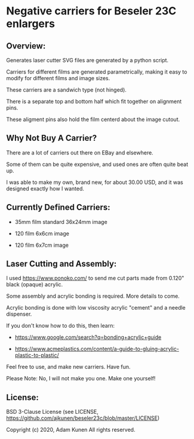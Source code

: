 Negative carriers for Beseler 23C enlargers
===========================================


Overview:
---------

Generates laser cutter SVG files are generated by a python script.

Carriers for different films are generated parametrically, making it easy to modify for different films and image sizes.

These carriers are a sandwich type (not hinged).  

There is a separate top and bottom half which fit together on alignment pins.  

These aligment pins also hold the film centerd about the image cutout.



Why Not Buy A Carrier?
----------------------

There are a lot of carriers out there on EBay and elsewhere.  

Some of them can be quite expensive, and used ones are often quite beat up.

I was able to make my own, brand new, for about 30.00 USD, and it was designed exactly how I wanted.



Currently Defined Carriers:
---------------------------
  
  - 35mm film standard 36x24mm image

  - 120 film 6x6cm image

  - 120 film 6x7cm image



Laser Cutting and Assembly:
---------------------------

I used https://www.ponoko.com/ to send me cut parts made from 0.120" black (opaque) acrylic.

Some assembly and acrylic bonding is required.  More details to come.

Acrylic bonding is done with low viscosity acrylic "cement" and a needle dispenser.

If you don't know how to do this, then learn:

  - https://www.google.com/search?q=bonding+acrylic+guide

  - https://www.acmeplastics.com/content/a-guide-to-gluing-acrylic-plastic-to-plastic/




Feel free to use, and make new carriers.  Have fun.

Please Note: No, I will not make you one.  Make one yourself!


License:
--------

BSD 3-Clause License (see LICENSE, https://github.com/ajkunen/beseler23c/blob/master/LICENSE)

Copyright (c) 2020, Adam Kunen
All rights reserved.

